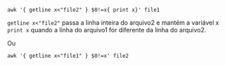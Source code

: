 ```awk '{ getline x<"file2" } $0!=x{ print x}' file1```

```getline x<"file2"```       passa a linha inteira do arquivo2 e mantém a variável x
```print x```                  quando a linha do arquivo1 for diferente da linha do arquivo2.

Ou

```awk '{ getline x<"file1" } $0!=x' file2```
